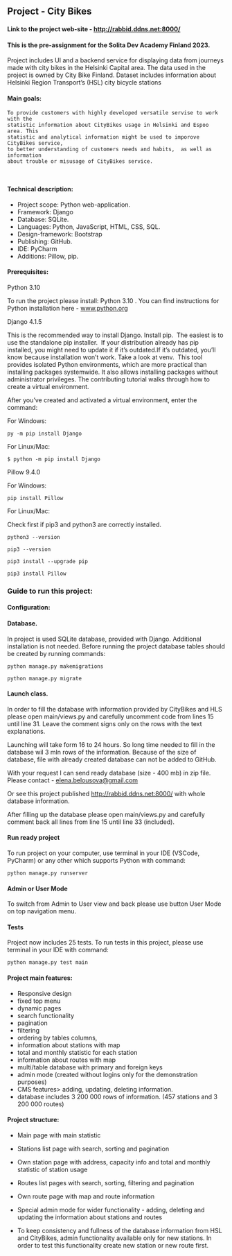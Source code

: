 ## Project - City Bikes​
#### Link to the project web-site - http://rabbid.ddns.net:8000/

#### This is the pre-assignment for the Solita Dev Academy Finland 2023. 
Project includes UI and a backend service for displaying data from journeys made with city bikes in the Helsinki Capital area.
The data used in the project is owned by City Bike Finland.  Dataset includes information about Helsinki Region Transport’s (HSL) city bicycle stations

#### Main goals: ​

```
To provide customers with highly developed versatile servise to work with the 
statistic information about CityBikes usage in Helsinki and Espoo area. This 
statistic and analytical information might be used to imporove CityBikes service, 
to better understanding of customers needs and habits,  as well as information 
about trouble or misusage of CityBikes service. ​
​
 
```

#### Technical description: 
- Project scope: Python web-application. ​
- Framework: Django ​
- Database: SQLite. ​
- Languages: Python, JavaScript, HTML, CSS,  SQL. ​
- Design-framework: Bootstrap ​
- Publishing:  GitHub.​
- IDE: PyCharm​
- Additions: Pillow, pip.​


#### Prerequisites: ​
Python 3.10 ​

To run the project please install:_​_
Python 3.10 . ​You can find instructions for Python installation here - www.python.org​

Django 4.1.5 ​

This is the recommended way to install Django.​
Install pip. ​
The easiest is to use the standalone pip installer. ​
If your distribution already has pip installed, you might need to update it if it’s outdated. ​
If it’s outdated, you’ll know because installation won’t work.
Take a look at venv. ​
This tool provides isolated Python environments, which are more practical than installing packages systemwide. It also allows installing packages without administrator privileges. The contributing tutorial walks through how to create a virtual environment.

After you’ve created and activated a virtual environment, enter the command:​

For Windows:   
``` 
py -m pip install Django​
```

For Linux/Mac:   

```
$ python -m pip install Django​
```


Pillow 9.4.0 ​

For Windows:    
```
pip install Pillow ​
```

For Linux/Mac: ​

Check  first if pip3 and python3 are correctly installed.​

```
python3 --version​
```

```
pip3 --version​
```

```
pip3 install --upgrade pip​ 
```

```
pip3 install Pillow​
```


### Guide to run this project:

#### Configuration: ​
#### Database. ​

In project is used SQLite database, provided with Django. Additional installation is not needed. 
Before running the project database tables should be created by running commands:​
```
python manage.py makemigrations​
```
```
python manage.py migrate​
```
#### Launch class. ​

In order to fill the database with information provided by CityBikes and HLS please 
open main/views.py and carefully uncomment code from lines 15 until line 31. Leave the comment signs only on the rows with the text explanations. 

Launching will take form 16 to 24 hours. So long time needed to fill in the database wil 3 mln rows of the information. 
Because of the size of database, file with already created database can not be added to GitHub. 

With your request I can send ready database (size - 400 mb) in zip file. Please contact - elena.belousova@gmail.com

Or see this project published http://rabbid.ddns.net:8000/ with whole database information. ​

After filling up the database please open main/views.py and carefully comment back all lines from line 15 until line 33 (included). ​

#### Run ready project
To run project on your computer, use terminal in your IDE (VSCode, PyCharm) or any other which supports Python with command:​
```
python manage.py runserver​
```
#### Admin or User Mode

To switch from Admin to User view and back please use button User Mode on top navigation menu. 


#### Tests
Project now includes 25 tests. 
To run tests in this project, please use terminal in your IDE with command: 
```
python manage.py test main
```
#### Project main features:

- Responsive design​
- fixed top menu​
- dynamic pages​
- search functionality
- pagination
- filtering
- ordering by tables columns,
- information about stations with map
- total and monthly statistic for each station
- information about routes with map
- multi/table database with primary and foreign keys​
- admin mode (created without logins only for the demonstration purposes)
- CMS features> adding, updating, deleting information. 
- database includes 3 200 000 rows of information. (457 stations and 3 200 000 routes)



#### Project structure:
- Main page with main statistic   ​
- Stations list page with search, sorting and pagination​
- Own station page with address, capacity info and total and monthly statistic of station usage​

- Routes list pages with search, sorting, filtering and pagination​
- Own route page with map and route information ​
- Special admin mode for wider functionality - adding, deleting and updating the information about stations and routes ​

- To keep consistency and fullness of the database information from HSL and CityBikes, admin functionality available only for new stations. In order to test this functionality create new station or new route first. 

